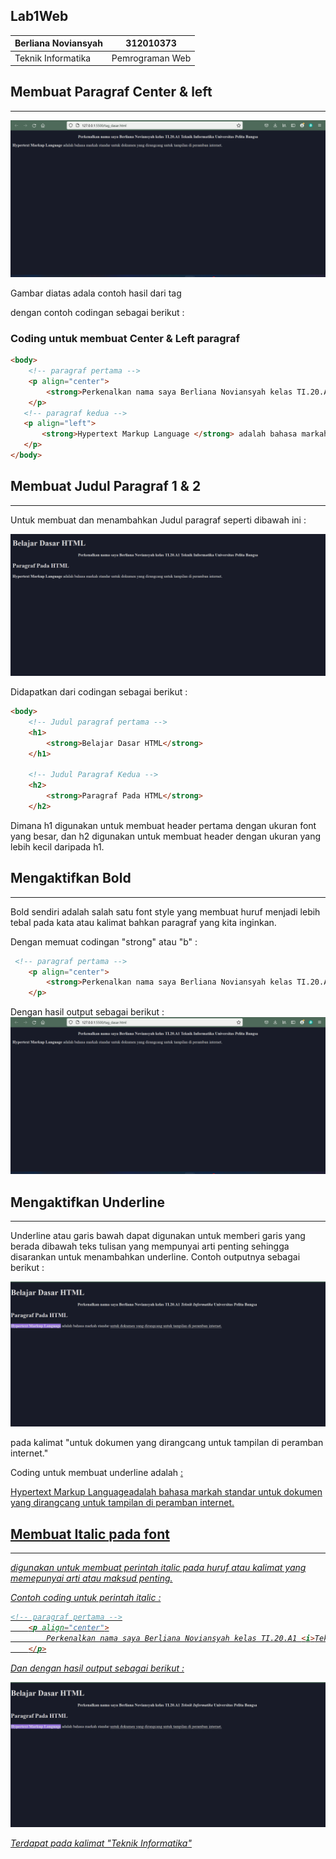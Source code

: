 ## Lab1Web

|   Berliana Noviansyah   |   312010373   |
|   -------------------   |   ---------   |
|   Teknik Informatika    |Pemrograman Web|

## Membuat Paragraf Center & left
--------------------------------------------------
![membuat_paragraf_perkenalan](img/perkenalan.png)

Gambar diatas adala contoh hasil dari tag <p> 
dengan contoh codingan sebagai berikut :

### Coding untuk membuat Center & Left paragraf
```html
<body>
    <!-- paragraf pertama -->
    <p align="center">
        <strong>Perkenalkan nama saya Berliana Noviansyah kelas TI.20.A1 Teknik Informatika Universitas Pelita Bangsa  </strong>
    </p>
   <!-- paragraf kedua -->
   <p align="left">
       <strong>Hypertext Markup Language </strong> adalah bahasa markah standar untuk dokumen yang dirangcang untuk tampilan di peramban internet.
   </p>
</body>
```

## Membuat Judul Paragraf 1 & 2
--------------------------------------------------
Untuk membuat dan menambahkan Judul paragraf seperti dibawah ini :

![membuat_dan_menambahkan_judul_paragraf](img/JP12.png)

Didapatkan dari codingan sebagai berikut :

```html
<body>
    <!-- Judul paragraf pertama -->
    <h1>
        <strong>Belajar Dasar HTML</strong>
    </h1>

    <!-- Judul Paragraf Kedua -->
    <h2>
        <strong>Paragraf Pada HTML</strong>
    </h2>
```
Dimana h1 digunakan untuk membuat header pertama dengan ukuran font yang besar, dan h2 digunakan untuk membuat header dengan ukuran yang lebih kecil daripada h1.

## Mengaktifkan Bold
--------------------------------------------------
Bold sendiri adalah salah satu font style yang membuat huruf menjadi lebih tebal pada kata atau kalimat bahkan paragraf yang kita inginkan.

Dengan memuat codingan "strong" atau "b" :

```html
 <!-- paragraf pertama -->
    <p align="center">
        <strong>Perkenalkan nama saya Berliana Noviansyah kelas TI.20.A1 Teknik Informatika Universitas Pelita Bangsa  </strong>
    </p>
 ```

 Dengan hasil output sebagai berikut :
 ![Mengaktifkan_bold](img/perkenalan.png)

 ## Mengaktifkan Underline
 --------------------------------------------------
 Underline atau garis bawah dapat digunakan untuk memberi garis yang berada dibawah teks tulisan yang mempunyai arti penting sehingga disarankan untuk menambahkan underline. Contoh outputnya sebagai berikut :

 ![mengaktifkan_underline](img/fontstyle.png)

 pada kalimat "untuk dokumen yang dirangcang untuk tampilan di peramban internet."

 Coding untuk membuat underline adalah <u> : 

 <!-- paragraf kedua -->
   <p align="left">
       Hypertext Markup Languageadalah bahasa markah standar <u>untuk dokumen yang dirangcang untuk tampilan di peramban internet.</u>
    </p>

## Membuat Italic pada font
--------------------------------------------------
<i> digunakan untuk membuat perintah italic pada huruf atau kalimat yang memepunyai arti atau maksud penting.

Contoh coding untuk perintah italic :

```html
<!-- paragraf pertama -->
    <p align="center">
        Perkenalkan nama saya Berliana Noviansyah kelas TI.20.A1 <i>Teknik Informatika</i> Universitas Pelita Bangsa
    </p>
```
Dan dengan hasil output sebagai berikut :

![membuat_italic_font](img/fontstyle.png)

Terdapat pada kalimat "Teknik Informatika"